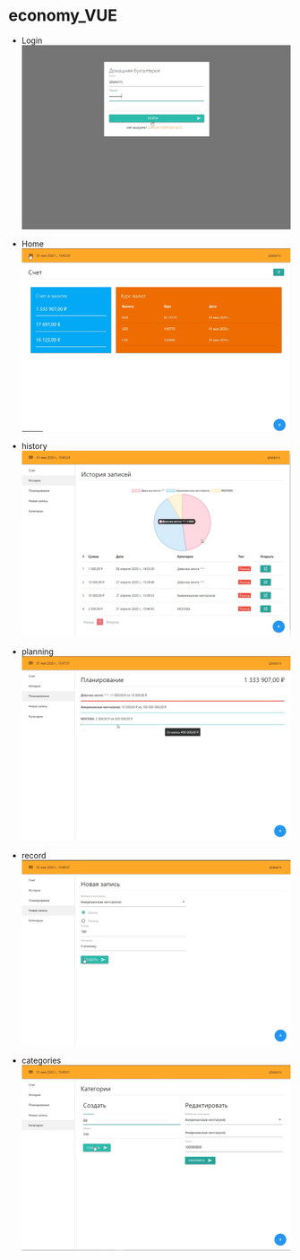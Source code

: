 # economy_VUE

- Login
![img](readMe/q.jpg)

* Home
  ![img](/readMe/1.jpg)

* history
  ![img](/readMe/2.jpg)

* planning
  ![img](/readMe/3.jpg)

* record
  ![img](/readMe/4.jpg)

* categories
  ![img](/readMe/5.jpg)
